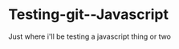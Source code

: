 Testing-git--Javascript
=======================

Just where i'll be testing a javascript thing or two